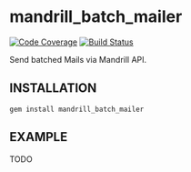 # mandrill_batch_mailer

[![Code Coverage](https://coveralls.io/repos/schasse/mandrill_batch_mailer/badge.png?branch=master)](https://coveralls.io/r/schasse/mandrill_batch_mailer)
[![Build Status](https://travis-ci.org/schasse/mandrill_batch_mailer.png?branch=master)](https://travis-ci.org/schasse/mandrill_batch_mailer)


Send batched Mails via Mandrill API.

## INSTALLATION

    gem install mandrill_batch_mailer

## EXAMPLE

  TODO
